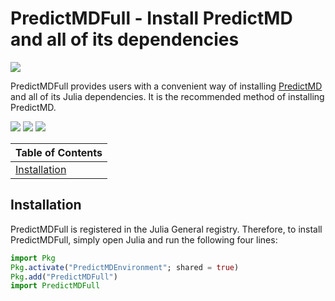 # PredictMDFull - Install PredictMD and all of its dependencies

<a href="https://doi.org/10.5281/zenodo.1291209">
<img
src="https://zenodo.org/badge/109460252.svg"/>
</a>

PredictMDFull provides users with a convenient way of installing
[PredictMD](https://predictmd.net) and all of its Julia dependencies. It is
the recommended method of installing PredictMD.

<a href="https://bors.tech">
<img src="https://bors.tech/images/badge_small.svg"/></a>
<a
href="https://travis-ci.org/bcbi/PredictMDFull.jl/branches">
<img
src=
"https://travis-ci.org/bcbi/PredictMDFull.jl.svg?branch=master"
/></a>
<a
href="https://codecov.io/gh/bcbi/PredictMDFull.jl/branch/master">
<img
src=
"https://codecov.io/gh/bcbi/PredictMDFull.jl/branch/master/graph/badge.svg"
/></a>

| Table of Contents |
| ----------------- |
| [Installation](#installation) |

## Installation

PredictMDFull is registered in the Julia General registry. Therefore, to
install PredictMDFull, simply open Julia and run the following four lines:
```julia
import Pkg
Pkg.activate("PredictMDEnvironment"; shared = true)
Pkg.add("PredictMDFull")
import PredictMDFull
```
